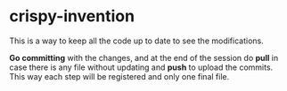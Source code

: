 # crispy-invention

This is a way to keep all the code up to date to see the modifications.

**Go committing** with the changes, and at the end of the session do **pull** in case there is any file without updating and **push** to upload the commits.
This way each step will be registered and only one final file.
